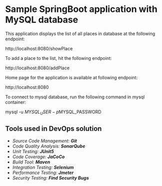 # Sample SpringBoot application with MySQL database

This application displays the list of all places in database at the following endpoint:

http://localhost:8080/showPlace

To add a place to the list, hit the following endpoint:

http://localhost:8080/addPlace

Home page for the application is available at following endpoint:

http://localhost:8080

To connect to mysql database, run the following command in mysql container:

mysql -u $MYSQL_USER -p$MYSQL_PASSWORD

##  Tools used in DevOps solution

* _Source Code Management:_ **_Git_**
* _Code Quality Analysis:_ **_SonarQube_**
* _Unit Testing:_ **_JUnit5_**
* _Code Coverage:_ **_JaCoCo_**
* _Build Tool:_ **_Maven_**
* _Integration Testing:_ **_Selenium_**
* _Performance Testing:_ **_Jmeter_**
* _Security Testing:_ **_Find Security Bugs_**
